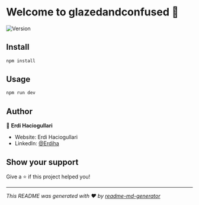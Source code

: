 # Welcome to glazedandconfused 👋
![Version](https://img.shields.io/badge/version-0.1.0-blue.svg?cacheSeconds=2592000)

## Install

```sh
npm install
```

## Usage

```sh
npm run dev
```

## Author

👤 **Erdi Haciogullari**

* Website: Erdi Haciogullari
* LinkedIn: [@Erdiha](https://linkedin.com/in/Erdiha)

## Show your support

Give a ⭐️ if this project helped you!


***
_This README was generated with ❤️ by [readme-md-generator](https://github.com/kefranabg/readme-md-generator)_
